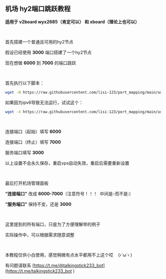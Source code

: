 ## 机场 hy2端口跳跃教程

**适用于 v2board wyx2685（肯定可以） 和 xboard（理论上也可以）**


<br>

首先搭建一个普通且可用的hy2节点

假设已经使用 **3000** 端口搭建了一个hy2节点

现在想做 **6000** 到 **7000** 的端口跳跃

<br>

首先执行以下脚本：

```bash
wget -N https://raw.githubusercontent.com/lisi-123/port_mapping/main/udp_port_mapping.sh && bash ./udp_port_mapping.sh

```

如果因为ipv6导致无法运行，试试这个：

```bash
wget -4 https://raw.githubusercontent.com/lisi-123/port_mapping/main/udp_port_mapping.sh && bash ./udp_port_mapping.sh

```

<br>

连接端口（起始）填写 **6000**

连接端口（终止）填写 **7000**

服务端口填写 **3000**

以上设置不会永久保存，重启vps自动失效，重启后需要重新设置

<br>

最后打开机场管理面板

 **“连接端口”** 改成 **6000-7000**（注意符号！！！&nbsp; 中间是-而不是:）
 
**“服务端口”** 保持不变，还是 **3000**


<br>

这里提到的所有端口，只是为了方便理解举的例子

实际操作中，可以根据需求随意调整

<br>

本教程仅供小白使用，感觉稍微有点水平都用不上这个哎 &nbsp;&nbsp; (›´ω`‹ )

有问题请联系 [https://t.me/@talkingstick233_bot](https://t.me/talkingstick233_bot
)


<br>
